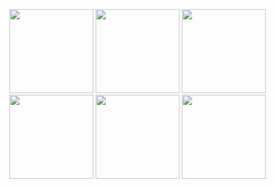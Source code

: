 <img src=".pix/striped_trouser1.avif" style="width:150px; height: auto;">
<img src=".pix/striped_trouser2.avif" style="width:150px; height: auto;">
<img src=".pix/drop_loop1.avif" style="width:150px; height: auto;">
<img src=".pix/workwear_trouser1.avif" style="width:150px; height: auto;">
<img src=".pix/workwear_trouser2.avif" style="width:150px; height: auto;">
<img src=".pix/workwear_trouser3.avif" style="width:150px; height: auto;">
